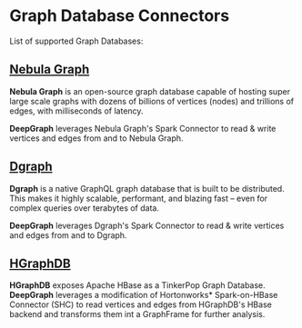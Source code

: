 
# Graph Database Connectors

List of supported Graph Databases:

## [Nebula Graph](https://nebula-graph.io/)

**Nebula Graph** is an open-source graph database capable of hosting super large scale graphs 
with dozens of billions of vertices (nodes) and trillions of edges, with milliseconds of 
latency.

**DeepGraph** leverages Nebula Graph's Spark Connector to read & write vertices and edges from
and to Nebula Graph. 

## [Dgraph](https://dgraph.io)

**Dgraph** is a native GraphQL graph database that is built to be distributed. This makes it 
highly scalable, performant, and blazing fast – even for complex queries over terabytes of data.

**DeepGraph** leverages Dgraph's Spark Connector to read & write vertices and edges from
and to Dgraph.

## [HGraphDB](https://github.com/rayokota/hgraphdb)

**HGraphDB** exposes Apache HBase as a TinkerPop Graph Database. **DeepGraph** leverages a modification
of Hortonworks* Spark-on-HBase Connector (SHC) to read vertices and edges from HGraphDB's HBase backend
and transforms them int a GraphFrame for further analysis.
